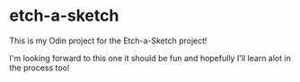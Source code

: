 # etch-a-sketch
This is my Odin project for the Etch-a-Sketch project!

I'm looking forward to this one it should be fun and hopefully I'll learn alot in the process too!